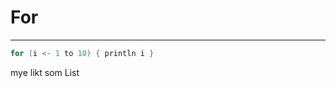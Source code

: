 # For #

---

```scala
for (i <- 1 to 10) { println i }
```

<aside class="notes">
    mye likt som List
</aside>

